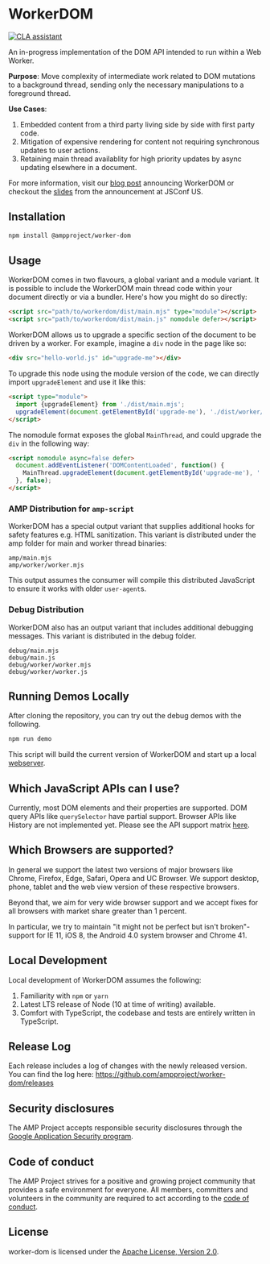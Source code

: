 # WorkerDOM

[![CLA assistant](https://cla-assistant.io/readme/badge/amp-cla-test/worker-dom)](https://cla-assistant.io/amp-cla-test/worker-dom)

An in-progress implementation of the DOM API intended to run within a Web Worker. 

**Purpose**: Move complexity of intermediate work related to DOM mutations to a background thread, sending only the necessary manipulations to a foreground thread.

**Use Cases**:
1. Embedded content from a third party living side by side with first party code.
2. Mitigation of expensive rendering for content not requiring synchronous updates to user actions.
3. Retaining main thread availablity for high priority updates by async updating elsewhere in a document.

For more information, visit our [blog post](https://bit.ly/worker-dom-blog) announcing WorkerDOM or checkout the [slides](https://bit.ly/worker-dom-slides) from the announcement at JSConf US.

## Installation

```bash
npm install @ampproject/worker-dom
```

## Usage

WorkerDOM comes in two flavours, a global variant and a module variant. It is possible to include the WorkerDOM main thread code within your document directly or via a bundler. Here's how you might do so directly:

```html
<script src="path/to/workerdom/dist/main.mjs" type="module"></script>
<script src="path/to/workerdom/dist/main.js" nomodule defer></script>
```

WorkerDOM allows us to upgrade a specific section of the document to be driven by a worker. For example, imagine a `div` node in the page like so:

```html
<div src="hello-world.js" id="upgrade-me"></div>
```

To upgrade this node using the module version of the code, we can directly import `upgradeElement` and use it like this:

```html
<script type="module">
  import {upgradeElement} from './dist/main.mjs';
  upgradeElement(document.getElementById('upgrade-me'), './dist/worker/worker.mjs');
</script>
```

The nomodule format exposes the global `MainThread`, and could upgrade the `div` in the following way:

```html
<script nomodule async=false defer>
  document.addEventListener('DOMContentLoaded', function() {
    MainThread.upgradeElement(document.getElementById('upgrade-me'), './dist/worker/worker.js');
  }, false);
</script>
``` 

### AMP Distribution for `amp-script`

WorkerDOM has a special output variant that supplies additional hooks for safety features e.g. HTML sanitization. This variant is distributed under the amp folder for main and worker thread binaries:

```
amp/main.mjs
amp/worker/worker.mjs
```

This output assumes the consumer will compile this distributed JavaScript to ensure it works with older `user-agent`s.

### Debug Distribution

WorkerDOM also has an output variant that includes additional debugging messages. This variant is distributed in the debug folder.

```
debug/main.mjs
debug/main.js
debug/worker/worker.mjs
debug/worker/worker.js
```

## Running Demos Locally

After cloning the repository, you can try out the debug demos with the following.

```bash
npm run demo
```

This script will build the current version of WorkerDOM and start up a local [webserver](http://localhost:3001).

## Which JavaScript APIs can I use?

Currently, most DOM elements and their properties are supported. DOM query APIs like `querySelector` have partial support. Browser APIs like History are not implemented yet. Please see the API support matrix [here](web_compat_table.md).

## Which Browsers are supported?

In general we support the latest two versions of major browsers like Chrome, Firefox, Edge, Safari, Opera and UC Browser. We support desktop, phone, tablet and the web view version of these respective browsers.

Beyond that, we aim for very wide browser support and we accept fixes for all browsers with market share greater than 1 percent.

In particular, we try to maintain "it might not be perfect but isn't broken"-support for IE 11, iOS 8, the Android 4.0 system browser and Chrome 41.

## Local Development

Local development of WorkerDOM assumes the following:
1. Familiarity with `npm` or `yarn`
2. Latest LTS release of Node (10 at time of writing) available.
3. Comfort with TypeScript, the codebase and tests are entirely written in TypeScript.

## Release Log

Each release includes a log of changes with the newly released version. You can find the log here: https://github.com/ampproject/worker-dom/releases

## Security disclosures

The AMP Project accepts responsible security disclosures through the [Google Application Security program](https://www.google.com/about/appsecurity/).

## Code of conduct

The AMP Project strives for a positive and growing project community that provides a safe environment for everyone.  All members, committers and volunteers in the community are required to act according to the [code of conduct](CODE_OF_CONDUCT.md).

## License

worker-dom is licensed under the [Apache License, Version 2.0](LICENSE).

